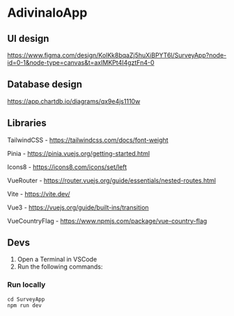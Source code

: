 # AdivinaloApp

## UI design
https://www.figma.com/design/KolKk8bqaZj5huXiBPYT6l/SurveyApp?node-id=0-1&node-type=canvas&t=axIMKPt4I4gztFn4-0

## Database design
https://app.chartdb.io/diagrams/qx9e4js1110w

## Libraries

TailwindCSS - https://tailwindcss.com/docs/font-weight

Pinia - https://pinia.vuejs.org/getting-started.html

Icons8 - https://icons8.com/icons/set/left

VueRouter - https://router.vuejs.org/guide/essentials/nested-routes.html

Vite - https://vite.dev/

Vue3 - https://vuejs.org/guide/built-ins/transition

VueCountryFlag - https://www.npmjs.com/package/vue-country-flag

## Devs
1. Open a Terminal in VSCode
2. Run the following commands:

### Run locally
```
cd SurveyApp
npm run dev
```